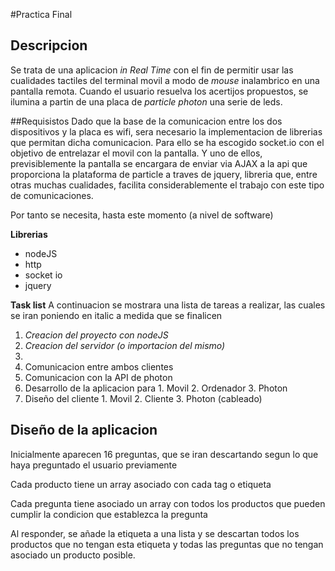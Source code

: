 #Practica Final

## Descripcion
Se trata de una aplicacion *in Real Time* con el fin de permitir usar las cualidades tactiles del terminal movil a modo de *mouse* inalambrico en una pantalla remota.
Cuando el usuario resuelva los acertijos propuestos, se ilumina a partin de una placa de *particle photon* una serie de leds.

##Requisistos
Dado que la base de la comunicacion entre los dos dispositivos y la placa es wifi, sera necesario la implementacion de librerias que permitan dicha comunicacion. Para ello se ha escogido socket.io con el objetivo de entrelazar el movil con la pantalla. Y uno de ellos, previsiblemente la pantalla se encargara de enviar via AJAX a la api que proporciona la plataforma de particle a traves de jquery, libreria que, entre otras muchas cualidades, facilita considerablemente el trabajo con este tipo de comunicaciones.

Por tanto se necesita, hasta este momento (a nivel de software)

 **Librerias**
  * nodeJS
  * http
  * socket io
  * jquery
  
 **Task list**
 A continuacion se mostrara una lista de tareas a realizar, las cuales se iran poniendo en italic a medida que se finalicen
 
 1. *Creacion del proyecto con nodeJS*
 2. *Creacion del servidor (o importacion del mismo)*
 4. 
 3. Comunicacion entre ambos clientes
 4. Comunicacion con la API de photon
 5. Desarrollo de la aplicacion para
    	1. Movil
		2. Ordenador
		3. Photon
 6. Diseño del cliente
		1. Movil
		2. Cliente
		3. Photon (cableado)
 
 
 
 ## Diseño de la aplicacion
Inicialmente aparecen 16 preguntas, que se iran descartando segun lo que haya preguntado el usuario previamente
 
Cada producto tiene un array asociado con cada tag o etiqueta

Cada pregunta tiene asociado un array con todos los productos que pueden cumplir la condicion que establezca la pregunta

Al responder, se añade la etiqueta a una lista y se descartan todos los productos que no tengan esta etiqueta y todas las preguntas que no tengan asociado un producto posible.




